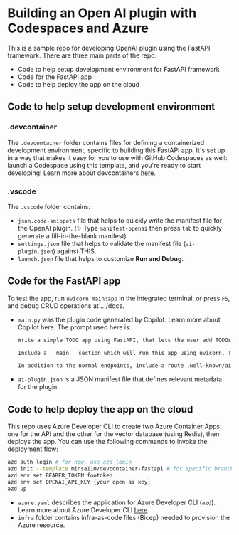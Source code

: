 # Building an Open AI plugin with Codespaces and Azure

This is a sample repo for developing OpenAI plugin using the FastAPI framework. There are three main parts of the repo:
- Code to help setup development environment for FastAPI framework
- Code for the FastAPI app
- Code to help deploy the app on the cloud

## Code to help setup development environment

### **.devcontainer**
The `.devcontainer` folder contains files for defining a containerized development environment, specific to building this FastAPI app. It's set up in a way that makes it easy for you to use with GitHub Codespaces as well: launch a Codespace using this template, and you're ready to start developing! Learn more about devcontainers [here](https://containers.dev/).

### **.vscode**
The `.vscode` folder contains:
- `json.code-snippets` file that helps to quickly write the manifest file for the OpenAI plugin. (✨ Type `manifest-openai` then press `tab` to quickly generate a fill-in-the-blank manifest)
- `settings.json` file that helps to validate the manifest file (`ai-plugin.json`) against THIS.
- `launch.json` file that helps to customize **Run and Debug**.

## Code for the FastAPI app
To test the app, run `uvicorn main:app` in the integrated terminal, or press `F5`, and debug CRUD operations at .../docs.

- `main.py` was the plugin code generated by Copilot. Learn more about Copilot here. The prompt used here is:
   ```markdown
   Write a simple TODO app using FastAPI, that lets the user add TODOs, list their TODOs, and delete TODOs, ensuring that the app stores item_id for each todo item.
 
   Include a __main__ section which will run this app using uvicorn. The Python module where I save this code will be called main.py.
 
   In addition to the normal endpoints, include a route .well-known/ai-plugin.json which serves (as JSON) the contents of ./ai-plugin.json, located in the same directory as main.py. Exclude this route from the OpenAPI spec, and don't serve any other static content.
   ```
- `ai-plugin.json` is a JSON manifest file that defines relevant metadata for the plugin.

## Code to help deploy the app on the cloud
This repo uses Azure Developer CLI to create two Azure Container Apps: one for the API and the other for the vector database (using Redis), then deploys the app. You can use the following commands to invoke the deployment flow:
```bash
azd auth login # for now, use azd login
azd init --template minsa110/devcontainer-fastapi # for specific branch, use -b {branch}
azd env set BEARER_TOKEN footoken
azd env set OPENAI_API_KEY {your open ai key}
azd up
```

- `azure.yaml` describes the application for Azure Developer CLI (`azd`). Learn more about Azure Developer CLI [here](https://learn.microsoft.com/en-us/azure/developer/azure-developer-cli/overview).
- `infra` folder contains infra-as-code files (Bicep) needed to provision the Azure resource.
